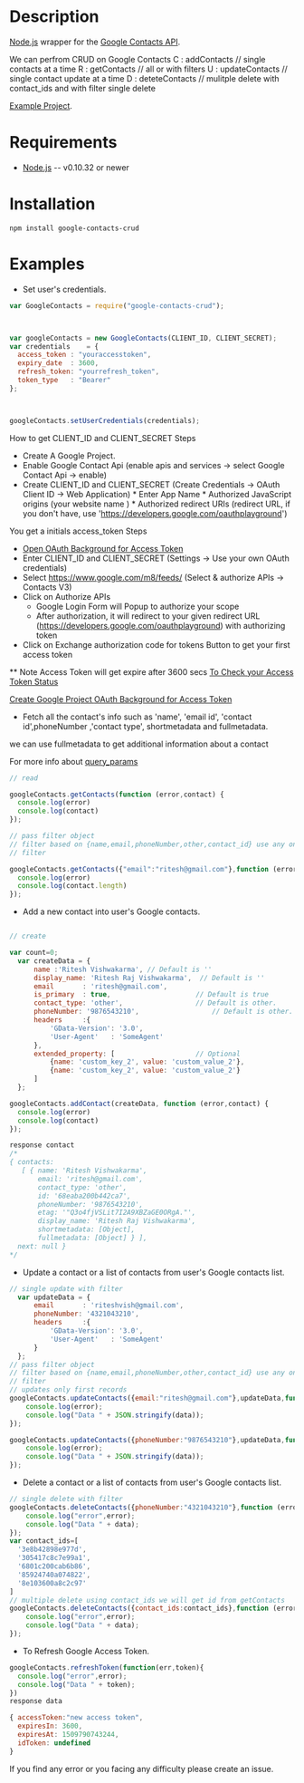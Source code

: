 Description
===========

[Node.js](http://nodejs.org/) wrapper for the [Google Contacts API](https://developers.google.com/google-apps/contacts/v3/).

We can perfrom CRUD on Google Contacts
C : addContacts // single contacts at a time
R : getContacts // all or with filters
U : updateContacts // single contact update at a time
D : deteteContacts // mulitple delete with contact_ids and with filter single delete

[Example Project](https://github.com/riteshvish/google-contacts-crud/tree/master/example).

Requirements
============

* [Node.js](http://nodejs.org/) -- v0.10.32 or newer

Installation
============

    npm install google-contacts-crud

Examples
========

* Set user's credentials.

```javascript
var GoogleContacts = require("google-contacts-crud");



var googleContacts = new GoogleContacts(CLIENT_ID, CLIENT_SECRET);
var credentials    = {
  access_token : "youraccesstoken",
  expiry_date  : 3600,               
  refresh_token: "yourrefresh_token",
  token_type   : "Bearer"
};



googleContacts.setUserCredentials(credentials);
```
How to get CLIENT_ID and CLIENT_SECRET
Steps
* Create A Google Project.
* Enable Google Contact Api  (enable apis and services -> select Google Contact Api -> enable)
* Create CLIENT_ID and CLIENT_SECRET (Create Credentials -> OAuth Client ID -> Web Application)
        * Enter App Name
        * Authorized JavaScript origins (your website name )
        * Authorized redirect URIs (redirect URL, if you don't have, use 'https://developers.google.com/oauthplayground')

You get a initials access_token
Steps
* [Open OAuth Background for Access Token](https://developers.google.com/oauthplayground/?code=4)
* Enter CLIENT_ID and CLIENT_SECRET (Settings ->  Use your own OAuth credentials)
* Select https://www.google.com/m8/feeds/ (Select & authorize APIs ->  Contacts V3)
* Click on Authorize APIs   
    * Google Login Form will Popup to authorize your scope
    * After authorization, it will redirect to your given redirect URL (https://developers.google.com/oauthplayground) with authorizing token
* Click on Exchange authorization code for tokens Button to get your first access token

** Note Access Token will get expire after 3600 secs [To Check your Access Token Status](https://www.googleapis.com/oauth2/v1/tokeninfo?access_token=your_access_token)





[Create Google Project ](https://console.developers.google.com/apis)
[OAuth Background for Access Token](https://developers.google.com/oauthplayground/?code=4)





* Fetch all the contact's info such as 'name', 'email id', 'contact id',phoneNumber   ,'contact type', shortmetadata and fullmetadata.

we can use fullmetadata to get additional information about a contact

  For more info about [query_params](https://developers.google.com/google-apps/contacts/v3/reference#contacts-query-parameters-reference)

```javascript
// read

googleContacts.getContacts(function (error,contact) {
  console.log(error)
  console.log(contact)
});

// pass filter object
// filter based on {name,email,phoneNumber,other,contact_id} use any one
// filter

googleContacts.getContacts({"email":"ritesh@gmail.com"},function (error,contact) {
  console.log(error)
  console.log(contact.length)
});
```




* Add a new contact into user's Google contacts.

```javascript

// create

var count=0;
  var createData = {
      name :'Ritesh Vishwakarma', // Default is ''
      display_name: 'Ritesh Raj Vishwakarma',  // Default is ''
      email       : 'ritesh@gmail.com',
      is_primary  : true,                     // Default is true
      contact_type: 'other',                  // Default is other.
      phoneNumber: '9876543210',                  // Default is other.
      headers     :{
          'GData-Version': '3.0',
          'User-Agent'   : 'SomeAgent'
      },
      extended_property: [                    // Optional
          {name: 'custom_key_2', value: 'custom_value_2'},
          {name: 'custom_key_2', value: 'custom_value_2'}
      ]
  };

googleContacts.addContact(createData, function (error,contact) {
  console.log(error)
  console.log(contact)
});

response contact
/*
{ contacts:
   [ { name: 'Ritesh Vishwakarma',
       email: 'ritesh@gmail.com',
       contact_type: 'other',
       id: '68eaba200b442ca7',
       phoneNumber: '9876543210',
       etag: '"Q3o4fjVSLit7I2A9XBZaGE0ORgA."',
       display_name: 'Ritesh Raj Vishwakarma',
       shortmetadata: [Object],
       fullmetadata: [Object] } ],
  next: null }
*/
```

* Update a contact or a list of contacts from user's Google contacts list.

```javascript
// single update with filter
  var updateData = {
      email       : 'riteshvish@gmail.com',
      phoneNumber: '4321043210',        
      headers     :{
          'GData-Version': '3.0',
          'User-Agent'   : 'SomeAgent'
      }
  };
// pass filter object
// filter based on {name,email,phoneNumber,other,contact_id} use any one
// filter
// updates only first records
googleContacts.updateContacts({email:"ritesh@gmail.com"},updateData,function (error, data) {
    console.log(error);
    console.log("Data " + JSON.stringify(data));
});

googleContacts.updateContacts({phoneNumber:"9876543210"},updateData,function (error, data) {
    console.log(error);
    console.log("Data " + JSON.stringify(data));
});

```

* Delete a contact or a list of contacts from user's Google contacts list.

```javascript
// single delete with filter
googleContacts.deleteContacts({phoneNumber:"4321043210"},function (error, data) {
    console.log("error",error);
    console.log("Data " + data);
});
var contact_ids=[
  '3e8b42898e977d',
  '305417c8c7e99a1',
  '6801c200cab6b86',
  '85924740a074822',
  '8e103600a8c2c97'
]
// multiple delete using contact_ids we will get id from getContacts
googleContacts.deleteContacts({contact_ids:contact_ids},function (error, data) {
    console.log("error",error);
    console.log("Data " + data);
});
```

* To Refresh Google Access Token.

```javascript
googleContacts.refreshToken(function(err,token){
  console.log("error",error);
  console.log("Data " + token);
})
response data

{ accessToken:"new access token",
  expiresIn: 3600,
  expiresAt: 1509790743244,
  idToken: undefined
}

```
If you find any error or you facing any difficulty please create an issue.
